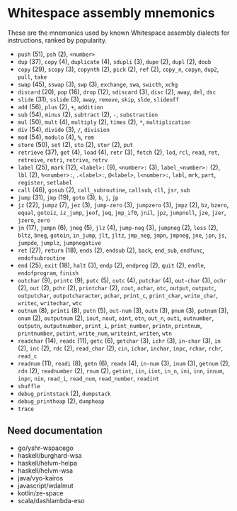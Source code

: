 # Whitespace assembly mnemonics

<!-- Generated by tools/generate_assembly.jq; DO NOT EDIT. -->

These are the mnemonics used by known Whitespace assembly dialects for
instructions, ranked by popularity.

- `push` (51), `psh` (2), `<number>`
- `dup` (37), `copy` (4), `duplicate` (4), `sdupli` (3), `dupe` (2), `dupl` (2), `doub`
- `copy` (29), `scopy` (3), `copynth` (2), `pick` (2), `ref` (2), `copy_n`, `copyn`, `dup2`, `pull`, `take`
- `swap` (45), `sswap` (3), `swp` (3), `exchange`, `swa`, `swicth`, `xchg`
- `discard` (20), `pop` (16), `drop` (12), `sdiscard` (3), `disc` (2), `away`, `del`, `dsc`
- `slide` (31), `sslide` (3), `away`, `remove`, `skip`, `slde`, `slideoff`
- `add` (56), `plus` (2), `+`, `addition`
- `sub` (54), `minus` (2), `subtract` (2), `-`, `substraction`
- `mul` (50), `mult` (4), `multiply` (2), `times` (2), `*`, `multiplication`
- `div` (54), `divide` (3), `/`, `division`
- `mod` (54), `modulo` (4), `%`, `rem`
- `store` (50), `set` (2), `sto` (2), `stor` (2), `put`
- `retrieve` (37), `get` (4), `load` (4), `retr` (3), `fetch` (2), `lod`, `rcl`, `read`, `ret`, `retreive`, `retri`, `retrive`, `retrv`
- `label` (25), `mark` (12), `<label>:` (9), `<number>:` (3), `label_<number>:` (2), `lbl` (2), `%<number>:`, `.<label>:`, `@<label>`, `l<number>:`, `labl`, `mrk`, `part`, `register`, `setlabel`
- `call` (46), `gosub` (2), `call_subroutine`, `callsub`, `cll`, `jsr`, `sub`
- `jump` (31), `jmp` (19), `goto` (3), `b`, `j`, `jp`
- `jz` (22), `jumpz` (7), `jez` (3), `jump-zero` (3), `jumpzero` (3), `jmpz` (2), `bz`, `bzero`, `equal`, `gotoiz`, `iz_jump`, `jeof`, `jeq`, `jmp_if0`, `jnil`, `jpz`, `jumpnull`, `jze`, `jzer`, `jzero`, `zero`
- `jn` (17), `jumpn` (6), `jneg` (5), `jlz` (4), `jump-neg` (3), `jumpneg` (2), `less` (2), `bltz`, `bneg`, `gotoin`, `in_jump`, `jlt`, `jltz`, `jmp_neg`, `jmpn`, `jmpneg`, `jne`, `jpn`, `js`, `jumpde`, `jumplz`, `jumpnegative`
- `ret` (27), `return` (18), `ends` (2), `endsub` (2), `back`, `end_sub`, `endfunc`, `endofsubroutine`
- `end` (25), `exit` (18), `halt` (3), `endp` (2), `endprog` (2), `quit` (2), `endle`, `endofprogram`, `finish`
- `outchar` (9), `printc` (9), `putc` (5), `outc` (4), `putchar` (4), `out-char` (3), `ochr` (2), `out` (2), `pchr` (2), `printchar` (2), `cout`, `ochar`, `otc`, `output`, `outputc`, `outputchar`, `outputcharacter`, `pchar`, `print_c`, `print_char`, `write_char`, `writec`, `writechar`, `wtc`
- `outnum` (8), `printi` (8), `putn` (5), `out-num` (3), `outn` (3), `pnum` (3), `putnum` (3), `onum` (2), `outputnum` (2), `iout`, `nout`, `oint`, `otn`, `out_n`, `outi`, `outnumber`, `outputn`, `outputnumber`, `print_i`, `print_number`, `printn`, `printnum`, `printnumber`, `putint`, `write_num`, `writeint`, `writen`, `wtn`
- `readchar` (14), `readc` (11), `getc` (6), `getchar` (3), `ichr` (3), `in-char` (3), `in` (2), `inc` (2), `rdc` (2), `read_char` (2), `cin`, `ichar`, `inchar`, `inpc`, `rchar`, `rchr`, `read_c`
- `readnum` (11), `readi` (8), `getn` (6), `readn` (4), `in-num` (3), `inum` (3), `getnum` (2), `rdn` (2), `readnumber` (2), `rnum` (2), `getint`, `iin`, `iint`, `in_n`, `ini`, `inn`, `innum`, `inpn`, `nin`, `read_i`, `read_num`, `read_number`, `readint`
- `shuffle`
- `debug_printstack` (2), `dumpstack`
- `debug_printheap` (2), `dumpheap`
- `trace`

## Need documentation

- go/yshr-wspacego
- haskell/burghard-wsa
- haskell/helvm-helpa
- haskell/helvm-wsa
- java/vyo-kairos
- javascript/wdalmut
- kotlin/ze-space
- scala/dashlambda-eso
